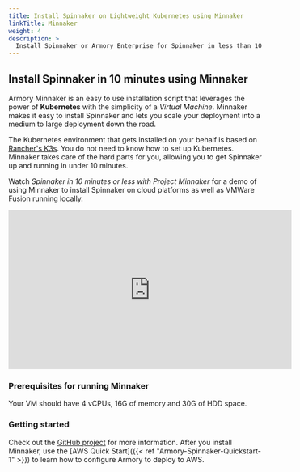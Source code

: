 ```yaml
---
title: Install Spinnaker on Lightweight Kubernetes using Minnaker
linkTitle: Minnaker
weight: 4
description: >
  Install Spinnaker or Armory Enterprise for Spinnaker in less than 10 minutes in a Lightweight Kubernetes (k3s) environment using the all-in-one, open source command line tool called Minnaker.
---
```


## Install Spinnaker in 10 minutes using Minnaker

Armory Minnaker is an easy to use installation script that leverages the power of **Kubernetes** with the simplicity of a _Virtual Machine_. Minnaker makes it easy to install Spinnaker and lets you scale your deployment into a medium to large deployment down the road.

The Kubernetes environment that gets installed on your behalf is based on [Rancher's K3s](https://k3s.io/). You do not need to know how to set up Kubernetes. Minnaker takes care of the hard parts for you, allowing you to get Spinnaker up and running in under 10 minutes.

Watch _Spinnaker in 10 minutes or less with Project Minnaker_ for a demo of using Minnaker to install Spinnaker on cloud platforms as well as VMWare Fusion running locally.  

<iframe width="560" height="315" src="https://www.youtube.com/embed/jg8vJEzcuAA" frameborder="0" allow="accelerometer; autoplay; encrypted-media; gyroscope; picture-in-picture" allowfullscreen></iframe>


### Prerequisites for running Minnaker

Your VM should have 4 vCPUs, 16G of memory and 30G of HDD space.

### Getting started

Check out the [GitHub project](https://github.com/armory/minnaker) for more information. After you install Minnaker, use the [AWS Quick Start]({{< ref "Armory-Spinnaker-Quickstart-1" >}}) to learn how to configure Armory to deploy to AWS.
